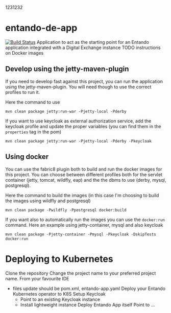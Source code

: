 1231232

# entando-de-app
[![Build Status](https://jenkins.entandocloud.com/buildStatus/icon?job=de-entando-de-app-master)](https://jenkins.entandocloud.com/job/de-entando-de-app-master/)
Application to act as the starting point for an Entando application integrated with a Digital Exchange instance
TODO instructions on Docker images

## Develop using the jetty-maven-plugin
If you need to develop fast against this project, you can run the application using the jetty-maven-plugin.
You will need though to use the correct profiles to run it.

Here the command to use 
```
mvn clean package jetty:run-war -Pjetty-local -Pderby
```

If you want to use keycloak as external authorization service, add the keycloak profile and update the proper variables (you can find them in the `properties` tag in the pom)

```
mvn clean package jetty:run-war -Pjetty-local -Pderby -Pkeycloak
```

## Using docker
You can use the fabric8 plugin both to build and run the docker images for this project. 
You can choose between different profiles both for the servlet container (jetty, tomcat, wildfly, eap) 
and the the dbms to use (derby, mysql, postgresql).

Here the command to build the images (in this case I'm choosing to build the images using wildfly and postgresql)
```
mvn clean package -Pwildfly -Ppostgresql docker:build
```

If you want also to automatically run the images you can use the `docker:run` command. Here an example using jetty-container, mysql and also keycloak
```
mvn clean package -Pjetty-container -Pmysql -Pkeycloak -DskipTests docker:run
```


# Deploying to Kubernetes
Clone the repository
Change the project name to your preferred project name. From your favourite IDE
 - files update should be pom.xml, entando-app.yaml
Deploy your Entando Kubernetes operator to K8S
Setup Keycloak
    - Point to an existing Keycloak instance
    - Install lightweight instance
Deploy Entando App itself
Point to ...       
